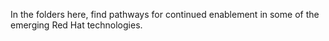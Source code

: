 In the folders here, find pathways for continued enablement in some of the emerging Red Hat technologies.
